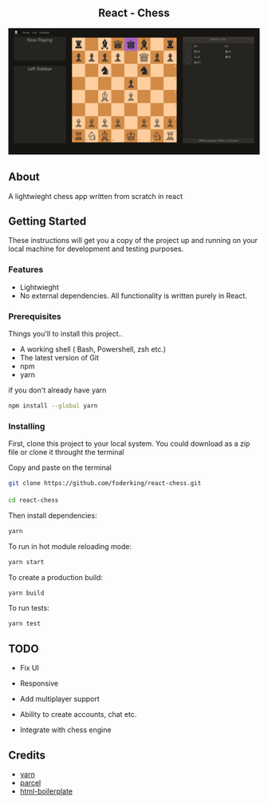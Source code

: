 <h2 align="center">React - Chess</h2>

![chess-image](chess.PNG)


## About <a name = "about"></a>

A lightwieght chess app written from scratch in react

## Getting Started <a name = "getting_started"></a>

These instructions will get you a copy of the project up and running on your local machine for development and testing purposes.

### Features

+ Lightwieght
+ No external dependencies. All functionality is written purely in React.

### Prerequisites

Things you'll to install this project..

+ A working shell ( Bash, Powershell, zsh etc.)
+ The latest version of Git
+ npm
+ yarn

if you don't already have yarn

```sh
npm install --global yarn
```

### Installing

First, clone this project to your local system. You could download as a zip file or clone it throught the terminal

Copy and paste on the terminal

```sh
git clone https://github.com/foderking/react-chess.git

cd react-chess
```

Then install dependencies:

```sh
yarn
```

To run in hot module reloading mode:

```sh
yarn start
```

To create a production build:

```sh
yarn build
```

To run tests:

```sh
yarn test
```

## TODO

+ Fix UI

+ Responsive

+ Add multiplayer support

+ Ability to create accounts, chat etc.

+ Integrate with chess engine


## Credits

+ [yarn](https://classic.yarnpkg.com/en/)
+ [parcel](https://parceljs.org/)
+ [html-boilerplate](https://html5boilerplate.com)
